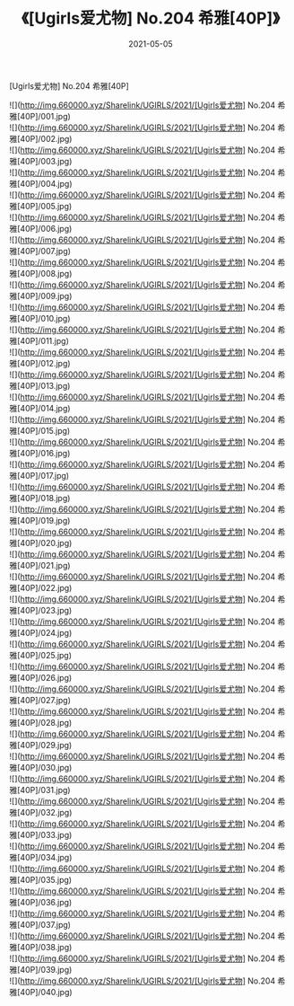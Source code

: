 ﻿---
layout: post
title:  《[Ugirls爱尤物] No.204 希雅[40P]》
date:   2021-05-05
img: http://img.660000.xyz/Sharelink/UGIRLS/2021/[Ugirls爱尤物] No.204 希雅[40P]/000.jpg
categories: [美女, 清纯, 唯美]
---

[Ugirls爱尤物] No.204 希雅[40P]

  ![](http://img.660000.xyz/Sharelink/UGIRLS/2021/[Ugirls爱尤物] No.204 希雅[40P]/001.jpg) <br> ![](http://img.660000.xyz/Sharelink/UGIRLS/2021/[Ugirls爱尤物] No.204 希雅[40P]/002.jpg) <br> ![](http://img.660000.xyz/Sharelink/UGIRLS/2021/[Ugirls爱尤物] No.204 希雅[40P]/003.jpg) <br> ![](http://img.660000.xyz/Sharelink/UGIRLS/2021/[Ugirls爱尤物] No.204 希雅[40P]/004.jpg) <br> ![](http://img.660000.xyz/Sharelink/UGIRLS/2021/[Ugirls爱尤物] No.204 希雅[40P]/005.jpg) <br> ![](http://img.660000.xyz/Sharelink/UGIRLS/2021/[Ugirls爱尤物] No.204 希雅[40P]/006.jpg) <br> ![](http://img.660000.xyz/Sharelink/UGIRLS/2021/[Ugirls爱尤物] No.204 希雅[40P]/007.jpg) <br> ![](http://img.660000.xyz/Sharelink/UGIRLS/2021/[Ugirls爱尤物] No.204 希雅[40P]/008.jpg) <br> ![](http://img.660000.xyz/Sharelink/UGIRLS/2021/[Ugirls爱尤物] No.204 希雅[40P]/009.jpg) <br> ![](http://img.660000.xyz/Sharelink/UGIRLS/2021/[Ugirls爱尤物] No.204 希雅[40P]/010.jpg) <br> ![](http://img.660000.xyz/Sharelink/UGIRLS/2021/[Ugirls爱尤物] No.204 希雅[40P]/011.jpg) <br> ![](http://img.660000.xyz/Sharelink/UGIRLS/2021/[Ugirls爱尤物] No.204 希雅[40P]/012.jpg) <br> ![](http://img.660000.xyz/Sharelink/UGIRLS/2021/[Ugirls爱尤物] No.204 希雅[40P]/013.jpg) <br> ![](http://img.660000.xyz/Sharelink/UGIRLS/2021/[Ugirls爱尤物] No.204 希雅[40P]/014.jpg) <br> ![](http://img.660000.xyz/Sharelink/UGIRLS/2021/[Ugirls爱尤物] No.204 希雅[40P]/015.jpg) <br> ![](http://img.660000.xyz/Sharelink/UGIRLS/2021/[Ugirls爱尤物] No.204 希雅[40P]/016.jpg) <br> ![](http://img.660000.xyz/Sharelink/UGIRLS/2021/[Ugirls爱尤物] No.204 希雅[40P]/017.jpg) <br> ![](http://img.660000.xyz/Sharelink/UGIRLS/2021/[Ugirls爱尤物] No.204 希雅[40P]/018.jpg) <br> ![](http://img.660000.xyz/Sharelink/UGIRLS/2021/[Ugirls爱尤物] No.204 希雅[40P]/019.jpg) <br> ![](http://img.660000.xyz/Sharelink/UGIRLS/2021/[Ugirls爱尤物] No.204 希雅[40P]/020.jpg) <br> ![](http://img.660000.xyz/Sharelink/UGIRLS/2021/[Ugirls爱尤物] No.204 希雅[40P]/021.jpg) <br> ![](http://img.660000.xyz/Sharelink/UGIRLS/2021/[Ugirls爱尤物] No.204 希雅[40P]/022.jpg) <br> ![](http://img.660000.xyz/Sharelink/UGIRLS/2021/[Ugirls爱尤物] No.204 希雅[40P]/023.jpg) <br> ![](http://img.660000.xyz/Sharelink/UGIRLS/2021/[Ugirls爱尤物] No.204 希雅[40P]/024.jpg) <br> ![](http://img.660000.xyz/Sharelink/UGIRLS/2021/[Ugirls爱尤物] No.204 希雅[40P]/025.jpg) <br> ![](http://img.660000.xyz/Sharelink/UGIRLS/2021/[Ugirls爱尤物] No.204 希雅[40P]/026.jpg) <br> ![](http://img.660000.xyz/Sharelink/UGIRLS/2021/[Ugirls爱尤物] No.204 希雅[40P]/027.jpg) <br> ![](http://img.660000.xyz/Sharelink/UGIRLS/2021/[Ugirls爱尤物] No.204 希雅[40P]/028.jpg) <br> ![](http://img.660000.xyz/Sharelink/UGIRLS/2021/[Ugirls爱尤物] No.204 希雅[40P]/029.jpg) <br> ![](http://img.660000.xyz/Sharelink/UGIRLS/2021/[Ugirls爱尤物] No.204 希雅[40P]/030.jpg) <br> ![](http://img.660000.xyz/Sharelink/UGIRLS/2021/[Ugirls爱尤物] No.204 希雅[40P]/031.jpg) <br> ![](http://img.660000.xyz/Sharelink/UGIRLS/2021/[Ugirls爱尤物] No.204 希雅[40P]/032.jpg) <br> ![](http://img.660000.xyz/Sharelink/UGIRLS/2021/[Ugirls爱尤物] No.204 希雅[40P]/033.jpg) <br> ![](http://img.660000.xyz/Sharelink/UGIRLS/2021/[Ugirls爱尤物] No.204 希雅[40P]/034.jpg) <br> ![](http://img.660000.xyz/Sharelink/UGIRLS/2021/[Ugirls爱尤物] No.204 希雅[40P]/035.jpg) <br> ![](http://img.660000.xyz/Sharelink/UGIRLS/2021/[Ugirls爱尤物] No.204 希雅[40P]/036.jpg) <br> ![](http://img.660000.xyz/Sharelink/UGIRLS/2021/[Ugirls爱尤物] No.204 希雅[40P]/037.jpg) <br> ![](http://img.660000.xyz/Sharelink/UGIRLS/2021/[Ugirls爱尤物] No.204 希雅[40P]/038.jpg) <br> ![](http://img.660000.xyz/Sharelink/UGIRLS/2021/[Ugirls爱尤物] No.204 希雅[40P]/039.jpg) <br> ![](http://img.660000.xyz/Sharelink/UGIRLS/2021/[Ugirls爱尤物] No.204 希雅[40P]/040.jpg) <br>